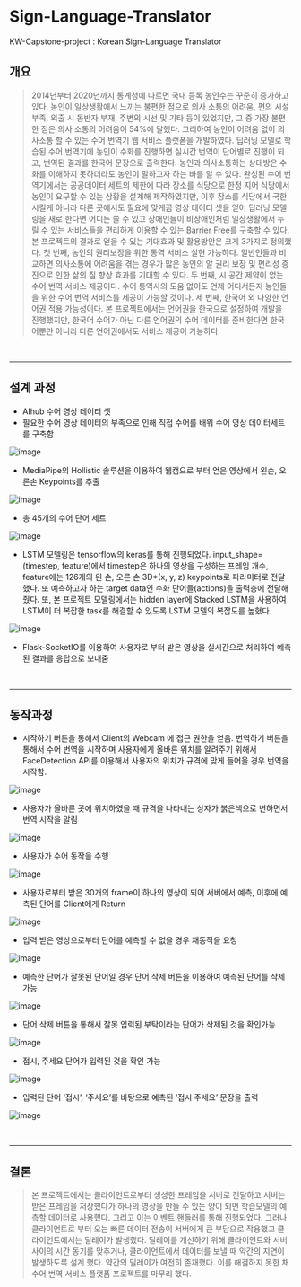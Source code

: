 # Sign-Language-Translator
KW-Capstone-project :  Korean Sign-Language Translator

## 개요 
>2014년부터 2020년까지 통계청에 따르면 국내 등록 농인수는 꾸준히 증가하고 있다. 농인이 일상생활에서 느끼는 불편한 점으로 의사 소통의 어려움, 편의 시설 부족, 외출 시 동반자 부재, 주변의 시선 및 기타 등이 있었지만, 그 중 가장 불편한 점은 의사 소통의 어려움이 54%에 달했다. 그리하여 농인이 어려움 없이 의사소통 할 수 있는 수어 번역기 웹 서비스 플랫폼을 개발하였다.
딥러닝 모델로 학습된 수어 번역기에 농인이 수화를 진행하면 실시간 번역이 단어별로 진행이 되고, 번역된 결과를 한국어 문장으로 출력한다. 농인과 의사소통하는 상대방은 수화를 이해하지 못하더라도 농인이 말하고자 하는 바를 알 수 있다. 완성된 수어 번역기에서는 공공데이터 세트의 제한에 따라 장소를 식당으로 한정 지어 식당에서 농인이 요구할 수 있는 상황을 설계해 제작하였지만, 이후 장소를 식당에서 국한 시킬게 아니라 다른 곳에서도 필요에 맞게끔 영상 데이터 셋을 얻어 딥러닝 모델링을 새로 한다면 어디든 쓸 수 있고 장애인들이 비장애인처럼 일상생활에서 누릴 수 있는 서비스들을 편리하게 이용할 수 있는 Barrier Free를 구축할 수 있다.
>본 프로젝트의 결과로 얻을 수 있는 기대효과 및 활용방안은 크게 3가지로 정의했다. 
첫 번째, 농인의 권리보장을 위한 통역 서비스 실현 가능하다. 일반인들과 비교하면 의사소통에 어려움을 겪는 경우가 많은 농인의 알 권리 보장 및 편리성 증진으로 인한 삶의 질 향상 효과를 기대할 수 있다. 두 번째, 시 공간 제약이 없는 수어 번역 서비스 제공이다. 수어 통역사의 도움 없이도 언제 어디서든지 농인들을 위한 수어 번역 서비스를 제공이 가능할 것이다. 세 번째, 한국어 외 다양한 언어권 적용 가능성이다. 본 프로젝트에서는 언어권을 한국으로 설정하여 개발을 진행했지만, 한국어 수어가 아닌 다른 언어권의 수어 데이터를 준비한다면 한국어뿐만 아니라 다른 언어권에서도 서비스 제공이 가능하다.

<br>
<hr>

## 설계 과정 

- AIhub 수어 영상 데이터 셋
- 필요한 수어 영상 데이터의 부족으로 인해 직접 수어를 배워 수어 영상 데이터세트를 구축함

![image](https://user-images.githubusercontent.com/87630540/193425726-253e7ba8-6d2c-42e5-a051-3686a44a62d4.png)

- MediaPipe의 Hollistic 솔루션을 이용하여 웹캠으로 부터 얻은 영상에서 왼손, 오른손 Keypoints를 추출

![image](https://user-images.githubusercontent.com/87630540/193425822-a4bd5ab2-3357-42c7-9d73-74391ad5ec68.png)

- 총 45개의 수어 단어 세트

![image](https://user-images.githubusercontent.com/87630540/193425878-4226f8d8-eb32-4126-9b6f-915ee9bfa097.png)

- LSTM 모델링은 tensorflow의 keras를 통해 진행되었다. input_shape=(timestep, feature)에서 timestep은 하나의 영상을 구성하는 프레임 개수, feature에는 126개의 왼 손, 오른 손 3D*(x, y, z) keypoints로 파라미터로 전달했다. 또 예측하고자 하는 target data인 수화 단어들(actions)을 출력층에 전달해 줬다. 또, 본 프로젝트 모델링에서는  hidden layer에 Stacked LSTM을 사용하여 LSTM이 더 복잡한 task를 해결할 수 있도록 LSTM 모델의 복잡도를 높혔다. 

![image](https://user-images.githubusercontent.com/87630540/193425920-52e3eaee-767e-48ec-aed1-a4915d9656c3.png)

- Flask-SocketIO를 이용하여 사용자로 부터 받은 영상을 실시간으로 처리하여 예측된 결과를 응답으로 보내줌

<br>
<hr>

## 동작과정

- 시작하기 버튼을 통해서 Client의 Webcam 에 접근 권한을 얻음.
번역하기 버튼을 통해서 수어 번역을 시작하며 사용자에게 올바른 위치를 알려주기 위해서 FaceDetection API를
이용해서 사용자의 위치가 규격에 맞게 들어올 경우 번역을 시작함.

![image](https://user-images.githubusercontent.com/87630540/193426000-9bfe2844-0401-443e-859d-48bafdc8ac33.png)

- 사용자가 올바른 곳에 위치하였을 때 규격을 나타내는 상자가 붉은색으로 변하면서 번역 시작을 알림

![image](https://user-images.githubusercontent.com/87630540/193426024-c37fa59d-5444-4d34-996e-95dd62918c5f.png)

- 사용자가 수어 동작을 수행

![image](https://user-images.githubusercontent.com/87630540/193426034-2f24fae5-bf7d-44d4-8f34-de7dd8308c41.png)

- 사용자로부터 받은 30개의 frame이 하나의 영상이 되어 서버에서 예측, 이후에 예측된 단어를 Client에게 Return

![image](https://user-images.githubusercontent.com/87630540/193426040-587c1bfa-a902-4aa0-8ecc-015bf60874f9.png)

- 입력 받은 영상으로부터 단어를 예측할 수 없을 경우 재동작을 요청

![image](https://user-images.githubusercontent.com/87630540/193426085-c3d1d1bb-23aa-424f-a247-bf7d5eb8b30b.png)

- 예측한 단어가 잘못된 단어일 경우 단어 삭제 버튼을 이용하여 예측된 단어를 삭제 가능

![image](https://user-images.githubusercontent.com/87630540/193426099-e46e050b-9480-41ab-a584-90b8f71522e8.png)

- 단어 삭제 버튼을 통해서 잘못 입력된 부탁이라는 단어가 삭제된 것을 확인가능

![image](https://user-images.githubusercontent.com/87630540/193426116-deafa730-0a86-469f-b4d5-7df36b838506.png)

- 접시, 주세요 단어가 입력된 것을 확인 가능

![image](https://user-images.githubusercontent.com/87630540/193426125-28327815-39c4-4d5c-8a28-65b6ac1e6e29.png)

- 입력된 단어 ‘접시’, ‘주세요’를 바탕으로 예측된 ‘접시 주세요’ 문장을 출력

![image](https://user-images.githubusercontent.com/87630540/193426135-85397428-00e9-46db-9b05-63137c156c5a.png)

<br>
<hr>

## 결론

>본 프로젝트에서는 클라이언트로부터 생성한 프레임을 서버로 전달하고 서버는 받은 프레임을 저장했다가 하나의 영상을 만들 수 있는 양이 되면 학습모델의 예측할 데이터로 사용했다. 그리고 이는 이벤트 핸들러를 통해 진행되었다. 그러나 클라이언트로 부터 오는 빠른 데이터 전송이 서버에게 큰 부담으로 작용했고 클라이언트에서는 딜레이가 발생했다. 딜레이를 개선하기 위해 클라이언트와 서버사이의 시간 동기를 맞추거나, 클라이언트에서 데이터를 보낼 때 약간의 지연이 발생하도록 설계 했다. 약간의 딜레이가 여전히 존재했다. 이를 해결하지 못한 채 수어 번역 서비스 플랫폼 프로젝트를 마무리 했다.

